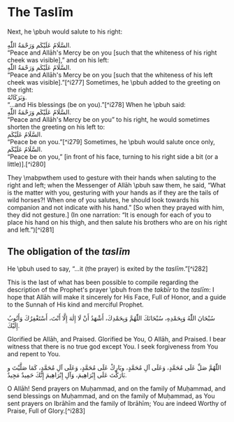 

# The Taslīm

Next, he \pbuh would salute to his right:

<div lang="ar">السَّلَامُ عَلَيْكَم وَرَحْمَةُ اللّٰهِ.</div>  
“Peace and Allāh's Mercy be on you [such that the whiteness of his right cheek was visible],” and on his left:

<div lang="ar">السَّلَامُ عَلَيْكَم وَرَحْمَةُ اللّٰهِ.</div>  
“Peace and Allāh's Mercy be on you [such that the whiteness of his left cheek was visible].”[^i277] Sometimes, he \pbuh added to the greeting on the right:

<div lang="ar">وَبَرَكَاتُهُ.</div>  
“...and His blessings (be on you).”[^i278] When he \pbuh said:

<div lang="ar">السَّلَامُ عَلَيْكَم وَرَحْمَةُ اللّٰهِ.</div>  
“Peace and Allāh's Mercy be on you” to his right, he would sometimes shorten the greeting on his left to:

<div lang="ar">السَّلَامُ عَلَيْكَم.</div>  
“Peace be on you.”[^i279] Sometimes, he \pbuh would salute once only,

<div lang="ar">السَّلَامُ عَلَيْكَم.</div>  
“Peace be on you,” [in front of his face, turning to his right side a bit (or a little)].[^i280]

They \mabpwthem used to gesture with their hands when saluting to the right and left; when the Messenger of Allāh \pbuh saw them, he said, “What is the matter with you, gesturing with your hands as if they are the tails of wild horses?! When one of you salutes, he should look towards his companion and not indicate with his hand.” [So when they prayed with him, they did not gesture.] (In one narration: “It is enough for each of you to place his hand on his thigh, and then salute his brothers who are on his right and left.”)[^i281]

## The obligation of the _taslīm_

He \pbuh used to say, “...it (the prayer) is exited by the _taslīm_.”[^i282]

This is the last of what has been possible to compile regarding the description of the Prophet's prayer \pbuh from the _takbīr_ to the _taslīm_: I hope that Allāh will make it sincerely for His Face, Full of Honor, and a guide to the Sunnah of His kind and merciful Prophet.

<div lang="ar">سُبْحَانَ اللّٰهُ وَبِحَمْدِهِ، سُبْحَانَكَ اللّٰهُمَّ وَبِحَمْدِكَ، أَشْهَدُ أَنْ لَا إِلٰهَ إِلَّا أَنْتَ، أَسْتَغْفِرُكَ وَأَتُوبُ إِلَيْكَ.</div>

Glorified be Allāh, and Praised. Glorified be You, O Allāh, and Praised. I bear witness that there is no true god except You. I seek forgiveness from You and repent to You.

<div lang="ar">اللّٰهُمَّ صَلِّ عَلَى مُحَمَّدٍ، وَعَلَى آلِ مُحَمَّدٍ، وبَارِكْ عَلَى مُحَمَّدٍ، وَعَلَى آلِ مُحَمَّدٍ، كَمَا صَلَّيْتَ و بَارَكْتَ عَلَى إِبْرَاهِيمَ، وَآلِ إِبْرَاهِيمَ إِنَّكَ حَمِيدٌ مَجِيدٌ.</div>

O Allāh! Send prayers on Muḥammad, and on the family of Muḥammad, and send blessings on Muḥammad, and on the family of Muḥammad, as You sent prayers on Ibrāhīm and the family of Ibrāhīm; You are indeed Worthy of Praise, Full of Glory.[^i283]


